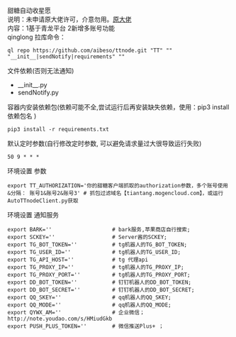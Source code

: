 甜糖自动收星愿  
说明：未申请原大佬许可，介意勿用。[原大佬](https://github.com/744287383/AutoTTnodeClient)  
内容：1基于青龙平台 2新增多账号功能  
qinglong 拉库命令：  
```
ql repo https://github.com/aibeso/ttnode.git "TT" "" "__init__|sendNotify|requirements" ""  
```
文件依赖(否则无法通知)  
* \_\_init__.py  
* sendNotify.py  

容器内安装依赖包(依赖可能不全,尝试运行后再安装缺失依赖，使用：pip3 install 依赖包名 )  
```
pip3 install -r requirements.txt
```
默认定时参数(自行修改定时参数, 可以避免请求量过大很导致运行失败)
```
50 9 * * *
```
环境设置 参数 
``` 
export TT_AUTHORIZATION='你的甜糖客户端抓取的authorization参数，多个账号使用&分隔： 账号1&账号2&账号3' # 抓包过滤域名【tiantang.mogencloud.com】，或运行AutoTTnodeClient.py获取
``` 
环境设置 通知服务  
``` 
export BARK=''                   # bark服务,苹果商店自行搜索;  
export SCKEY=''                  # Server酱的SCKEY;  
export TG_BOT_TOKEN=''           # tg机器人的TG_BOT_TOKEN;  
export TG_USER_ID=''             # tg机器人的TG_USER_ID;  
export TG_API_HOST=''            # tg 代理api  
export TG_PROXY_IP=''            # tg机器人的TG_PROXY_IP;  
export TG_PROXY_PORT=''          # tg机器人的TG_PROXY_PORT;  
export DD_BOT_TOKEN=''           # 钉钉机器人的DD_BOT_TOKEN;  
export DD_BOT_SECRET=''          # 钉钉机器人的DD_BOT_SECRET;  
export QQ_SKEY=''                # qq机器人的QQ_SKEY;  
export QQ_MODE=''                # qq机器人的QQ_MODE;  
export QYWX_AM=''                # 企业微信；http://note.youdao.com/s/HMiudGkb  
export PUSH_PLUS_TOKEN=''        # 微信推送Plus+ ；
```